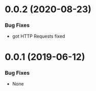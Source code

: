 <a name="0.0.2"></a>
# 0.0.2 (2020-08-23)

### Bug Fixes
- got HTTP Requests fixed

<a name="0.0.1"></a>
# 0.0.1 (2019-06-12)

### Bug Fixes
- None

